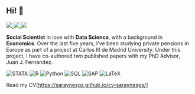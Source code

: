 ## Hi! 👋

<p align="left">
    <a href="www.linkedin.com/in/sara-ynes-gonzales-santisteban/">
        <img src="https://img.shields.io/badge/Linkedin-blue?logo=linkedin&logoColor=white&link=www.linkedin.com%2Fin%2Fsara-ynes-gonzales-santisteban-901a37226/">
    </a>  
    <a href="https://x.com/saraynes_gs">
        <img src="https://img.shields.io/badge/Twitter-black?logo=x&logoColor=white&link=https%3A%2F%2Fx.com%2Fsaraynes_gs">
    </a>
    <a href="https://orcid.org/0000-0002-5580-2153">
        <img src="https://img.shields.io/badge/ORCID-green?logo=ORCID&logoColor=white&link=https%3A%2F%2Forcid.org%2F0000-0002-5580-2153">
    </a>
</p>


**Social Scientist** in love with **Data Science**, with a background in **Economics**. Over the last five years, I've been studying private pensions in Europe as part of a project at Carlos III de Madrid University. Under this project, I have co-authored two published papers with my PhD Advisor, Juan J. Fernández.


![STATA](https://img.shields.io/badge/STATA-darkblue?style=flat&logo=STATA&logoColor=white)
![R](https://img.shields.io/badge/R%20studio-darkblue?style=flat&logo=R&logoColor=white)
![Python](https://img.shields.io/badge/Python-darkblue?style=flat&logo=Python&logoColor=white)
![SQL](https://img.shields.io/badge/SQL-darkblue?style=flat&logo=MySQL&logoColor=white)
![SAP](https://img.shields.io/badge/Finance-darkblue?style=flat&logo=SAP&logoColor=white)
![LaTeX](https://img.shields.io/badge/LATEX-darkblue?style=flat&logo=LaTex&logoColor=white)


Read my CV[https://saraynesgs.github.io/cv-saraynesgs/] 

<!--
**SaraynesGS/SaraynesGS** is a ✨ _special_ ✨ repository because its `README.md` (this file) appears on your GitHub profile.

Here are some ideas to get you started:

- 🔭 I’m currently working on ...
- 🌱 I’m currently learning ...
- 👯 I’m looking to collaborate on ...
- 🤔 I’m looking for help with ...
- 💬 Ask me about ...
- 📫 How to reach me: ...
- 😄 Pronouns: ...
- ⚡ Fun fact: ...

-->



